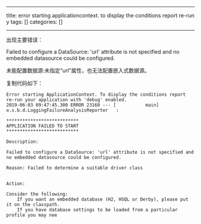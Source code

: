 
--- 
title:  error starting applicationcontext. to display the conditions report re-run y 
tags: []
categories: [] 

---
出现主要错误：

>  
 Failed to configure a DataSource: 'url' attribute is not specified and no embedded datasource could be configured. 


未能配置数据源:未指定“url”属性，也无法配置嵌入式数据源。

复制代码如下：

```
Error starting ApplicationContext. To display the conditions report re-run your application with 'debug' enabled.
2019-06-03 09:47:45.300 ERROR 23160 --- [           main] o.s.b.d.LoggingFailureAnalysisReporter   : 
 
***************************
APPLICATION FAILED TO START
***************************
 
Description:
 
Failed to configure a DataSource: 'url' attribute is not specified and no embedded datasource could be configured.
 
Reason: Failed to determine a suitable driver class
 
 
Action:
 
Consider the following:
    If you want an embedded database (H2, HSQL or Derby), please put it on the classpath.
    If you have database settings to be loaded from a particular profile you may nee
```
